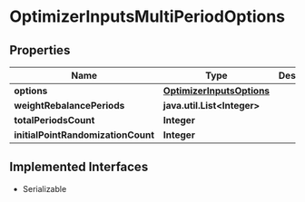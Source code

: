 

# OptimizerInputsMultiPeriodOptions


## Properties

Name | Type | Description | Notes
------------ | ------------- | ------------- | -------------
**options** | [**OptimizerInputsOptions**](OptimizerInputsOptions.md) |  |  [optional]
**weightRebalancePeriods** | **java.util.List&lt;Integer&gt;** |  |  [optional]
**totalPeriodsCount** | **Integer** |  |  [optional]
**initialPointRandomizationCount** | **Integer** |  |  [optional]


## Implemented Interfaces

* Serializable


